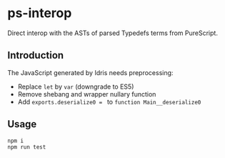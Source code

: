 # ps-interop

Direct interop with the ASTs of parsed Typedefs terms from PureScript.

## Introduction

The JavaScript generated by Idris needs preprocessing:

* Replace `let` by `var` (downgrade to ES5)
* Remove shebang and wrapper nullary function
* Add `exports.deserialize0 = ` to `function Main__deserialize0`

## Usage

```bash
npm i
npm run test
```
